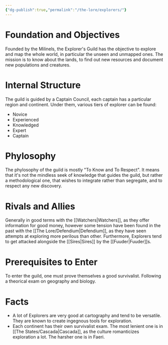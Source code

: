 ```yaml
---
{"dg-publish":true,"permalink":"/the-lore/explorers/"}
---
```


# Foundation and Objectives

Founded by the Milinels, the Explorer's Guild has the objective to explore and map the whole world, in particular the unseen and unmapped ones. The mission is to know about the lands, to find out new resources and document new populations and creatures.


# Internal Structure

The guild is guided by a Captain Council, each captain has a particular region and continent. Under them, various tiers of explorer can be found:

- Novice
- Experienced
- Knowledged
- Expert
- Captain


# Phylosophy

The phylosophy of the guild is mostly "To Know and To Respect". It means that it's not the mindless seek of knowledge that guides the guild, but rather a methodological one, that wishes to integrate rather than segregate, and to respect any new discovery.


# Rivals and Allies

Generally in good terms with the [[Watchers\|Watchers]], as they offer information for good money, however some tension have been found in the past with the [[The Lore/Defendium\|Defendium]], as they have seen attempts at exploring more perilous than other. Furthermore, Explorers tend to get attacked alongside the [[Sires\|Sires]] by the [[Fuuder\|Fuuder]]s.

# Prerequisites to Enter

To enter the guild, one must prove themselves a good survivalist. Following a theorical exam on geography and biology.


# Facts

- A lot of Explorers are very good at cartography and tend to be versatile. They are known to create ingegnous tools for exploration.
- Each continent has their own survivalist exam. The most lenient one is in [[The States/Cascada\|Cascada]], as the culture romanticizes exploration a lot.  The harsher one is in Faeri.